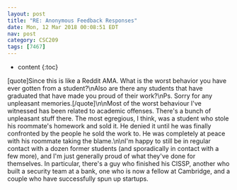 ```yaml
---
layout: post
title: "RE: Anonymous Feedback Responses"
date: Mon, 12 Mar 2018 00:08:51 EDT
nav: post
category: CSC209
tags: [7467]
---
```


* content
{:toc}

[quote]Since this is like a Reddit AMA. What is the worst behavior you have ever gotten from a student?\nAlso are there any students that have graduated that have made you proud of their work?\nPs. Sorry for any unpleasant memories.[/quote]\n\nMost of the worst behaviour I've witnessed has been related to academic offenses. There's a bunch of unpleasant stuff there. The most egregious, I think, was a student who stole his roommate's homework and sold it. He denied it until he was finally confronted by the people he sold the work to. He was completely at peace with his roommate taking the blame.\n\nI'm happy to still be in regular contact with a dozen former students (and sporadically in contact with a few more), and I'm just generally proud of what they've done for themselves. In particular, there's a guy who finished his CISSP, another who built a security team at a bank, one who is now a fellow at Cambridge, and a couple who have successfully spun up startups.
<!-- more -->
<p></p>
